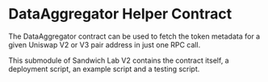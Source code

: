# DataAggregator Helper Contract

The DataAggregator contract can be used to fetch the token metadata for a given Uniswap V2 or V3 pair address in just one RPC call.

This submodule of Sandwich Lab V2 contains the contract itself, a deployment script, an example script and a testing script.
